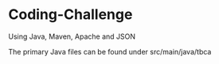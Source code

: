 # Coding-Challenge
Using Java, Maven, Apache and JSON

The primary Java files can be found under src/main/java/tbca 
